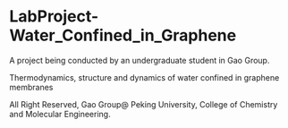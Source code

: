 # LabProject-Water_Confined_in_Graphene

A project being conducted by an undergraduate student in Gao Group.

Thermodynamics, structure and dynamics of water confined in graphene membranes

All Right Reserved, Gao Group@ Peking University, College of Chemistry and Molecular Engineering.
